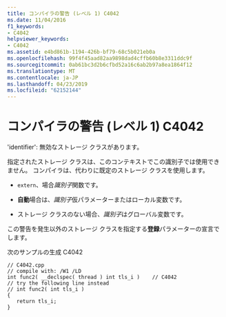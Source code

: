 ```yaml
---
title: コンパイラの警告 (レベル 1) C4042
ms.date: 11/04/2016
f1_keywords:
- C4042
helpviewer_keywords:
- C4042
ms.assetid: e4bd861b-1194-426b-bf79-68c5b021eb0a
ms.openlocfilehash: 99f4f45aad82aa9898dad4cffb60b8e3311ddc9f
ms.sourcegitcommit: 0ab61bc3d2b6cfbd52a16c6ab2b97a8ea1864f12
ms.translationtype: MT
ms.contentlocale: ja-JP
ms.lasthandoff: 04/23/2019
ms.locfileid: "62152144"
---
```

# <a name="compiler-warning-level-1-c4042"></a>コンパイラの警告 (レベル 1) C4042

'identifier': 無効なストレージ クラスがあります。

指定されたストレージ クラスは、このコンテキストでこの識別子では使用できません。 コンパイラは、代わりに既定のストレージ クラスを使用します。

- `extern`、場合*識別子*関数です。

- **自動**場合は、*識別子*仮パラメーターまたはローカル変数です。

- ストレージ クラスのない場合、*識別子*はグローバル変数です。

この警告を発生以外のストレージ クラスを指定する**登録**パラメーターの宣言でします。

次のサンプルの生成 C4042

```
// C4042.cpp
// compile with: /W1 /LD
int func2( __declspec( thread ) int tls_i )    // C4042
// try the following line instead
// int func2( int tls_i )
{
   return tls_i;
}
```